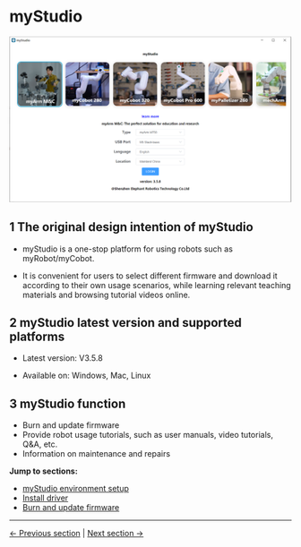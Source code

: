 # myStudio

<img src=".\img\320\0.png" alt="basic" style="zoom: 80%;" />

## 1 The original design intention of myStudio

- myStudio is a one-stop platform for using robots such as myRobot/myCobot.

- It is convenient for users to select different firmware and download it according to their own usage scenarios, while learning relevant teaching materials and browsing tutorial videos online.

## 2 myStudio latest version and supported platforms

- Latest version: V3.5.8

- Available on: Windows, Mac, Linux

## 3 myStudio function

- Burn and update firmware
- Provide robot usage tutorials, such as user manuals, video tutorials, Q&A, etc.
- Information on maintenance and repairs

**Jump to sections:**

- [myStudio environment setup](5.2.1-setup.md)
- [Install driver](5.2.2-install_driver.md)
- [Burn and update firmware](5.2.3-flash_firmwares.md)

---

[← Previous section](../5.1-Minirobot/README.md) | [Next section →](../5.3-FirmwareFunctionDescription/README.md)